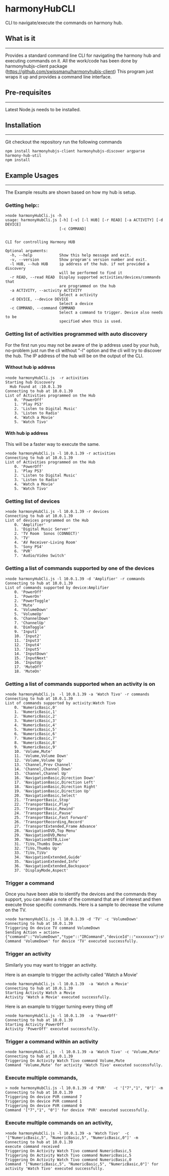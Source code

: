 # harmonyHubCLI
CLI to navigate/execute the commands on harmony hub.


## What is it
----------
Provides a standard command line CLI for navigating the harmony hub and executing commands on it.
All the work/code has been done by harmonyhubjs-client package (https://github.com/swissmanu/harmonyhubjs-client)
This program just wraps it up and provides a command line interface.


## Pre-requisites
--------------
Latest Node.js needs to be installed.


## Installation
------------
Git checkout the repository
run the following commands
```
npm install harmonyhubjs-client harmonyhubjs-discover argparse harmony-hub-util
npm install
```

## Example Usages
--------------

The Example results are shown based on how my hub is setup.

### Getting help::
```
>node harmonyHubCli.js -h
usage: harmonyHubCli.js [-h] [-v] [-l HUB] [-r READ] [-a ACTIVITY] [-d DEVICE]
                        [-c COMMAND]


CLI for controlling Harmony HUB

Optional arguments:
  -h, --help            Show this help message and exit.
  -v, --version         Show program's version number and exit.
  -l HUB, --hub HUB     ip address of the hub. if not provided a discovery
                        will be performed to find it
  -r READ, --read READ  Display supported activities/devices/commands that
                        are programmed on the hub
  -a ACTIVITY, --activity ACTIVITY
                        Select a activity
  -d DEVICE, --device DEVICE
                        Select a device
  -c COMMAND, --command COMMAND
                        Select a command to trigger. Device also needs to be
                        specified when this is used.

```

### Getting list of activities programmed with auto discovery
For the first run you may not be aware of the ip address used by your hub,
no-problem just run the cli without "-l" option and the cli will try to discover the hub.
The IP address of the hub will be on the output of the CLI.

#### Without hub ip address
```
>node harmonyHubCli.js  -r activities
Starting hub Discovery
  Hub Found at :10.0.1.39
Connecting to hub at 10.0.1.39
List of Activities programmed on the Hub
    0. 'PowerOff'
    1. 'Play PS3'
    2. 'Listen to Digital Music'
    3. 'Listen to Radio'
    4. 'Watch a Movie'
    5. 'Watch Tivo'
```
#### With hub ip address
This will be a faster way to execute the same.
```
>node harmonyHubCli.js -l 10.0.1.39 -r activities
Connecting to hub at 10.0.1.39
List of Activities programmed on the Hub
    0. 'PowerOff'
    1. 'Play PS3'
    2. 'Listen to Digital Music'
    3. 'Listen to Radio'
    4. 'Watch a Movie'
    5. 'Watch Tivo'
```
### Getting list of devices
```
>node harmonyHubCli.js -l 10.0.1.39 -r devices
Connecting to hub at 10.0.1.39
List of devices programmed on the Hub
    0. 'Amplifier'
    1. 'Digital Music Server'
    2. 'TV Room  Sonos (CONNECT)'
    3. 'TV'
    4. 'AV Receiver-Living Room'
    5. 'Sony PS4'
    6. 'PVR'
    7. 'Audio/Video Switch'
```

### Getting a list of commands supported by one of the devices
```
>node harmonyHubCli.js -l 10.0.1.39 -d 'Amplifier' -r commands
Connecting to hub at 10.0.1.39
List of commands supported by device:Amplifier
    0. 'PowerOff'
    1. 'PowerOn'
    2. 'PowerToggle'
    3. 'Mute'
    4. 'VolumeDown'
    5. 'VolumeUp'
    6. 'ChannelDown'
    7. 'ChannelUp'
    8. 'DimToggle'
    9. 'Input1'
    10. 'Input2'
    11. 'Input3'
    12. 'Input4'
    13. 'Input5'
    14. 'InputDown'
    15. 'InputNext'
    16. 'InputUp'
    17. 'MuteOff'
    18. 'MuteOn'
```

### Getting a list of commands supported when an activity is on
```
>node harmonyHubCli.js  -l 10.0.1.39 -a 'Watch Tivo' -r commands
Connecting to hub at 10.0.1.39
List of commands supported by activity:Watch Tivo
    0. 'NumericBasic,0'
    1. 'NumericBasic,1'
    2. 'NumericBasic,2'
    3. 'NumericBasic,3'
    4. 'NumericBasic,4'
    5. 'NumericBasic,5'
    6. 'NumericBasic,6'
    7. 'NumericBasic,7'
    8. 'NumericBasic,8'
    9. 'NumericBasic,9'
    10. 'Volume,Mute'
    11. 'Volume,Volume Down'
    12. 'Volume,Volume Up'
    13. 'Channel,Prev Channel'
    14. 'Channel,Channel Down'
    15. 'Channel,Channel Up'
    16. 'NavigationBasic,Direction Down'
    17. 'NavigationBasic,Direction Left'
    18. 'NavigationBasic,Direction Right'
    19. 'NavigationBasic,Direction Up'
    20. 'NavigationBasic,Select'
    21. 'TransportBasic,Stop'
    22. 'TransportBasic,Play'
    23. 'TransportBasic,Rewind'
    24. 'TransportBasic,Pause'
    25. 'TransportBasic,Fast Forward'
    26. 'TransportRecording,Record'
    27. 'TransportExtended,Frame Advance'
    28. 'NavigationDVD,Top Menu'
    29. 'NavigationDVD,Menu'
    30. 'NavigationDSTB,Live'
    31. 'TiVo,Thumbs Down'
    32. 'TiVo,Thumbs Up'
    33. 'TiVo,TiVo'
    34. 'NavigationExtended,Guide'
    35. 'NavigationExtended,Info'
    36. 'NavigationExtended,Backspace'
    37. 'DisplayMode,Aspect'
```


### Trigger a command
Once you have been able to identify the devices and the commands they support,
you can make a note of the command that are of interest and then execute those specific commands.
Here is a sample to decrease the volume on the TV.

```
>node harmonyHubCli.js -l 10.0.1.39 -d 'TV' -c 'VolumeDown'
Connecting to hub at 10.0.1.39
Triggering On device TV command VolumeDown
Sending Action = action={"command"::"VolumeDown","type"::"IRCommand","deviceId"::"xxxxxxxx"}:status=press
Command 'VolumeDown' for device 'TV' executed successfully.
```

### Trigger an activity
Similarly you may want to trigger an activity.

Here is an example to trigger the activity called 'Watch a Movie'

```
>node harmonyHubCli.js -l 10.0.1.39  -a 'Watch a Movie'
Connecting to hub at 10.0.1.39
Starting Activity Watch a Movie
Activity 'Watch a Movie' executed successfully.
```

Here is an example to trigger turning every thing off

```
>node harmonyHubCli.js -l 10.0.1.39  -a 'PowerOff'
Connecting to hub at 10.0.1.39
Starting Activity PowerOff
Activity 'PowerOff' executed successfully.
```


### Trigger a command within an activity

```
>node harmonyHubCli.js  -l 10.0.1.39 -a 'Watch Tivo' -c 'Volume,Mute'
Connecting to hub at 10.0.1.39
Triggering On Activity Watch Tivo command Volume,Mute
Command 'Volume,Mute' for activity 'Watch Tivo' executed successfully.
```

### Execute multiple commands, 
```
> node harmonyHubCli.js -l 10.0.1.39 -d 'PVR'   -c '["7","1", "0"]' -m
Connecting to hub at 10.0.1.39
Triggering On device PVR command 7
Triggering On device PVR command 1
Triggering On device PVR command 0
Command '["7","1", "0"]' for device 'PVR' executed successfully.
```

### Execute multiple commands on an activity,
```
>node harmonyHubCli.js -l 10.0.1.39 -a 'Watch Tivo'  -c '["NumericBasic,5", "NumericBasic,5", "NumericBasic,0"]' -m
Connecting to hub at 10.0.1.39
execute command received
Triggering On Activity Watch Tivo command NumericBasic,5
Triggering On Activity Watch Tivo command NumericBasic,5
Triggering On Activity Watch Tivo command NumericBasic,0
Command '["NumericBasic,5", "NumericBasic,5", "NumericBasic,0"]' for activity 'Watch Tivo' executed successfully.
```
